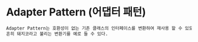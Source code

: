 # Adapter Pattern (어댑터 패턴)

```markdown
Adapter Pattern는 호환성이 없는 기존 클래스의 인터페이스를 변환하여 재사용 할 수 있도록 한다.
흔히 돼지코라고 불리는 변환기를 예로 들 수 있다.
```